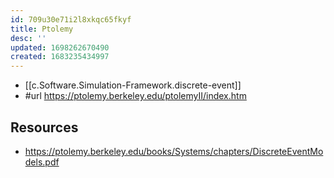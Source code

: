 ```yaml
---
id: 709u30e71i2l8xkqc65fkyf
title: Ptolemy
desc: ''
updated: 1698262670490
created: 1683235434997
---
```


- [[c.Software.Simulation-Framework.discrete-event]]
- #url https://ptolemy.berkeley.edu/ptolemyII/index.htm

## Resources

- https://ptolemy.berkeley.edu/books/Systems/chapters/DiscreteEventModels.pdf


